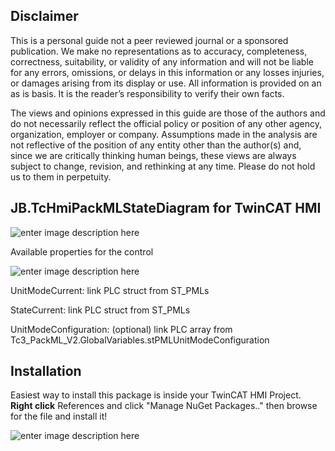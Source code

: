## Disclaimer
This is a personal guide not a peer reviewed journal or a sponsored publication. We make
no representations as to accuracy, completeness, correctness, suitability, or validity of any
information and will not be liable for any errors, omissions, or delays in this information or any
losses injuries, or damages arising from its display or use. All information is provided on an as
is basis. It is the reader’s responsibility to verify their own facts.

The views and opinions expressed in this guide are those of the authors and do not
necessarily reflect the official policy or position of any other agency, organization, employer or
company. Assumptions made in the analysis are not reflective of the position of any entity
other than the author(s) and, since we are critically thinking human beings, these views are
always subject to change, revision, and rethinking at any time. Please do not hold us to them
in perpetuity.

## JB.TcHmiPackMLStateDiagram for TwinCAT HMI

![enter image description here](https://user-images.githubusercontent.com/75740551/214014256-046498d0-2bf5-46ae-a5d5-35043caa9ea4.gif)

Available properties for the control

![enter image description here](https://user-images.githubusercontent.com/75740551/214013255-e5065a32-b0fd-49ff-9c9a-0f5a658b78cf.png)

UnitModeCurrent: link PLC struct from ST_PMLs

StateCurrent: link PLC struct from ST_PMLs

UnitModeConfiguration: (optional) link PLC array from Tc3_PackML_V2.GlobalVariables.stPMLUnitModeConfiguration

## Installation

Easiest way to install this package is inside your TwinCAT HMI Project. 
**Right click** References and click "Manage NuGet Packages.." then browse for the file and install it! 

![enter image description here](https://user-images.githubusercontent.com/75740551/101645035-32cef100-3a36-11eb-88f4-eeaccd3366d6.png)
